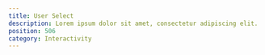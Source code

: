 ```yaml
---
title: User Select
description: Lorem ipsum dolor sit amet, consectetur adipiscing elit.
position: 506
category: Interactivity
---
```

